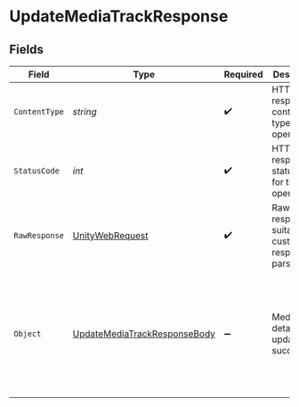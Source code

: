 # UpdateMediaTrackResponse


## Fields

| Field                                                                                                                                                                                                                                        | Type                                                                                                                                                                                                                                         | Required                                                                                                                                                                                                                                     | Description                                                                                                                                                                                                                                  | Example                                                                                                                                                                                                                                      |
| -------------------------------------------------------------------------------------------------------------------------------------------------------------------------------------------------------------------------------------------- | -------------------------------------------------------------------------------------------------------------------------------------------------------------------------------------------------------------------------------------------- | -------------------------------------------------------------------------------------------------------------------------------------------------------------------------------------------------------------------------------------------- | -------------------------------------------------------------------------------------------------------------------------------------------------------------------------------------------------------------------------------------------- | -------------------------------------------------------------------------------------------------------------------------------------------------------------------------------------------------------------------------------------------- |
| `ContentType`                                                                                                                                                                                                                                | *string*                                                                                                                                                                                                                                     | :heavy_check_mark:                                                                                                                                                                                                                           | HTTP response content type for this operation                                                                                                                                                                                                |                                                                                                                                                                                                                                              |
| `StatusCode`                                                                                                                                                                                                                                 | *int*                                                                                                                                                                                                                                        | :heavy_check_mark:                                                                                                                                                                                                                           | HTTP response status code for this operation                                                                                                                                                                                                 |                                                                                                                                                                                                                                              |
| `RawResponse`                                                                                                                                                                                                                                | [UnityWebRequest](https://docs.unity3d.com/2021.3/Documentation/ScriptReference/Networking.UnityWebRequest.html)                                                                                                                             | :heavy_check_mark:                                                                                                                                                                                                                           | Raw HTTP response; suitable for custom response parsing                                                                                                                                                                                      |                                                                                                                                                                                                                                              |
| `Object`                                                                                                                                                                                                                                     | [UpdateMediaTrackResponseBody](../../Models/Requests/UpdateMediaTrackResponseBody.md)                                                                                                                                                        | :heavy_minus_sign:                                                                                                                                                                                                                           | Media details updated successfully                                                                                                                                                                                                           | {<br/>"success": true,<br/>"data": {<br/>"id": "2452ca23-b7ed-4daf-babf-841996b0100e",<br/>"type": "subtitle",<br/>"url": "http://commondatastorage.googleapis.com/codeskulptor-assets/sounddogs/thrust.vtt",<br/>"languageCode": "fr",<br/>"languageName": "french"<br/>}<br/>} |